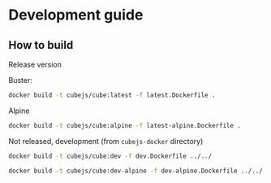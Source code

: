 # Development guide

## How to build

Release version

Buster:

```sh
docker build -t cubejs/cube:latest -f latest.Dockerfile .
```

Alpine

```sh
docker build -t cubejs/cube:alpine -f latest-alpine.Dockerfile .
```

Not released, development (from `cubejs-docker` directory)

```sh
docker build -t cubejs/cube:dev -f dev.Dockerfile ../../
```

```sh
docker build -t cubejs/cube:dev-alpine -f dev-alpine.Dockerfile ../../
```
